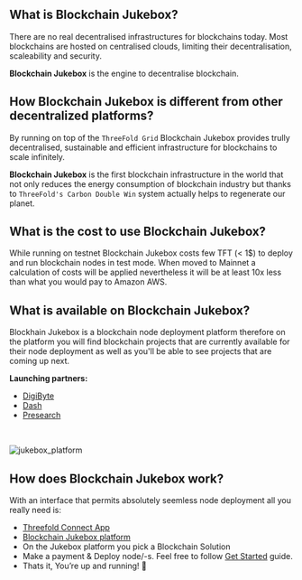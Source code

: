 
<!-- ![about](img/about.png) -->

## What is Blockchain Jukebox?

There are no real decentralised infrastructures for blockchains today. Most blockchains are hosted on centralised clouds, limiting their decentralisation, scaleability and security. 

**Blockchain Jukebox** is the engine to decentralise blockchain.


## How Blockchain Jukebox is different from other decentralized platforms?

By running on top of the `ThreeFold Grid` Blockchain Jukebox provides trully decentralised, sustainable and efficient infrastructure for blockchains to scale infinitely.

**Blockchain Jukebox** is the first blockchain infrastructure in the world that not only reduces the energy consumption of blockchain industry but thanks to `ThreeFold's Carbon Double Win` system actually helps to regenerate our planet.

## What is the cost to use Blockchain Jukebox?

While running on testnet Blockchain Jukebox costs few TFT (< 1$) to deploy and run blockchain nodes in test mode. When moved to Mainnet a calculation of costs will be applied nevertheless it will be at least 10x less than what you would pay to Amazon AWS.

## What is available on Blockchain Jukebox?

Blockhain Jukebox is a blockchain node deployment platform therefore on the platform you will find blockchain projects that are currently available for their node deployment as well as you'll be able to see projects that are coming up next.

**Launching partners:**
- [DigiByte](digibyte)
- [Dash](dash)
- [Presearch](presearch)

<br/>

![jukebox_platform](img/jukebox_platform.png)

## How does Blockchain Jukebox work?

With an interface that permits absolutely seemless node deployment all you really need is:

- [Threefold Connect App](threefold_connect)
- [Blockchain Jukebox platform](https://staging.blockchainjukebox.com/jukebox)
- On the Jukebox platform you pick a Blockchain Solution
- Make a payment & Deploy node/-s. Feel free to follow [Get Started](get_started) guide.
- Thats it, You’re up and running! 🙂


<!-- # Properties

- All parties can cancel/stop/extend their node deployments
    - Extra parameters can be added if needed
- Jukebox interface is as simple as it gets
- Secure authentication and payments process via [TF Connect app](threefold_connect)
- Regular update/upgrade notifications via Jukebox -->